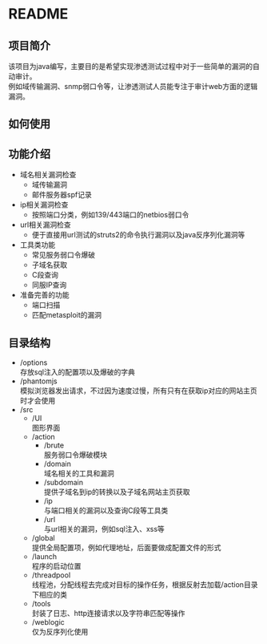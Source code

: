 README
===========================
## 项目简介
该项目为java编写，主要目的是希望实现渗透测试过程中对于一些简单的漏洞的自动审计。</br>
例如域传输漏洞、snmp弱口令等，让渗透测试人员能专注于审计web方面的逻辑漏洞。
## 如何使用
## 功能介绍
* 域名相关漏洞检查
  * 域传输漏洞
  * 邮件服务器spf记录
* ip相关漏洞检查
  * 按照端口分类，例如139/443端口的netbios弱口令
* url相关漏洞检查
  * 便于直接用url测试的struts2的命令执行漏洞以及java反序列化漏洞等
* 工具类功能
  * 常见服务弱口令爆破
  * 子域名获取
  * C段查询
  * 同服IP查询
* 准备完善的功能
  * 端口扫描
  * 匹配metasploit的漏洞
## 目录结构
* /options</br>
  存放sql注入的配置项以及爆破的字典
* /phantomjs</br>
  模拟浏览器发出请求，不过因为速度过慢，所有只有在获取ip对应的网站主页时才会使用
* /src
  * /UI</br>
  图形界面
  * /action
    * /brute</br>
    服务弱口令爆破模块
    * /domain</br>
    域名相关的工具和漏洞
    * /subdomain</br>
    提供子域名到ip的转换以及子域名网站主页获取
    * /ip</br>
    与端口相关的漏洞以及查询C段等工具类
    * /url</br>
    与url相关的漏洞，例如sql注入、xss等
  * /global</br>
    提供全局配置项，例如代理地址，后面要做成配置文件的形式
  * /launch</br>
    程序的启动位置
  * /threadpool</br>
    线程池，分配线程去完成对目标的操作任务，根据反射去加载/action目录下相应的类
  * /tools</br>
    封装了日志、http连接请求以及字符串匹配等操作
  * /weblogic</br>
    仅为反序列化使用
